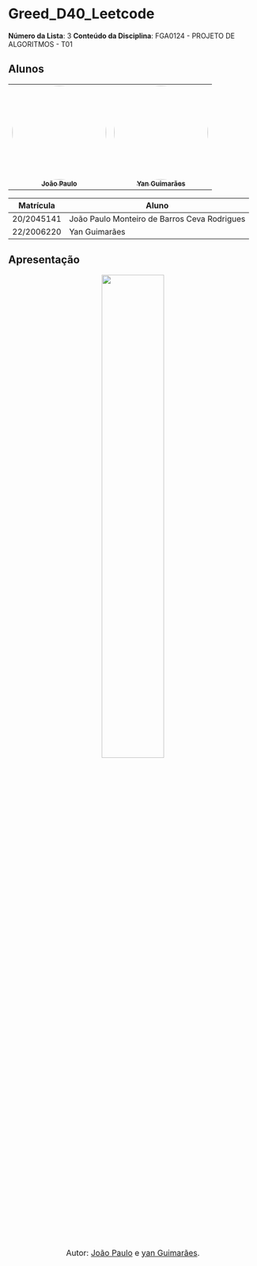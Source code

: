 # Greed_D40_Leetcode

**Número da Lista**: 3
**Conteúdo da Disciplina**: FGA0124 - PROJETO DE ALGORITMOS - T01

## Alunos

<div align = "center">
<table>
  <tr>
    <td align="center"><a href="https://github.com/joaombc"><img style="border-radius: 50%;" src="https://github.com/joaombc.png" width="190;" alt=""/><br /><sub><b>João Paulo</b></sub></a><br /><a href="Link git" title="Rocketseat"></a></td>
    <td align="center"><a href="https://github.com/yanzin00"><img style="border-radius: 50%;" src="https://github.com/yanzin00.png" width="190px;" alt=""/><br /><sub><b>Yan Guimarães </b></sub></a><br />
  </tr>
</table>

| Matrícula  | Aluno                                        |
| ---------- | -------------------------------------------- |
| 20/2045141 | João Paulo Monteiro de Barros Ceva Rodrigues |
| 22/2006220 | Yan Guimarães                                |

</div>

## Apresentação

<div align="center">
<a href="https://www.youtube.com/watch?v=WW3clP-cA6E"><img src="https://img.youtube.com/vi/WW3clP-cA6E/maxresdefault.jpg" width="50%"></a>
</div>


<font size="3"><p style="text-align: center">Autor: [João Paulo](https://github.com/joaombc) e [yan Guimarães](https://github.com/yanzin00).</p></font>

